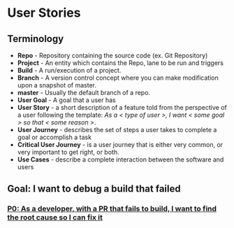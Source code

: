 # User Stories
## Terminology
* __Repo__ - Repository containing the source code (ex. Git Repository)
* __Project__ - An entity which contains the Repo, lane to be run and triggers
* __Build__ - A run/execution of a project.
* __Branch__ - A version control concept where you can make modification upon a snapshot of master.
* __master__ - Usually the default branch of a repo.
* __User Goal__ - A goal that a user has
* __User Story__ - a short description of a feature told from the perspective of a user following the template: _As a < type of user >, I want < some goal > so that < some reason >_.
* __User Journey__ - describes the set of steps a user takes to complete a goal or accomplish a task
* __Critical User Journey__ - is a user journey that is either very common, or very important to get right, or both.
* __Use Cases__ - describe a complete interaction between the software and users
## Goal: I want to debug a build that failed
### [P0: As a developer, with a PR that fails to build, I want to find the root cause so I can fix it](./debug_failed_build.md)